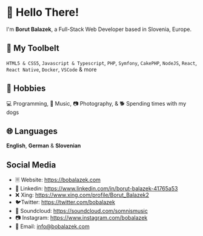 # 👋 Hello There!

I'm **Borut Balazek**, a Full-Stack Web Developer based in Slovenia, Europe.


## 🔨 My Toolbelt

`HTML5 & CSS5`, `Javascript & Typescript`, `PHP`, `Symfony`, `CakePHP`, `NodeJS`, `React`, `React Native`, `Docker`, `VSCode` & more

## 💙 Hobbies

💻 Programming, 🎵 Music, 📷 Photography, & 🐕 Spending times with my dogs


## 🌐 Languages

**English**, **German** & **Slovenian**


## Social Media

* 🗏 Website: https://bobalazek.com
* 💼 Linkedin: https://www.linkedin.com/in/borut-balazek-41765a53
* ❌ Xing: https://www.xing.com/profile/Borut_Balazek2
* 🐦Twitter: https://twitter.com/bobalazek
* 🎵 Soundcloud: https://soundcloud.com/somnismusic
* 📷 Instagram: https://www.instagram.com/bobalazek
* 📧 Email: info@bobalazek.com
